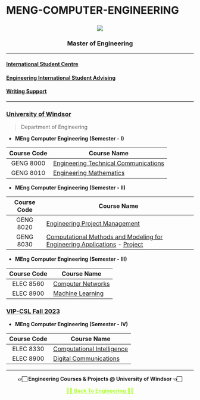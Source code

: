 # MENG-COMPUTER-ENGINEERING
  
  <h3 align="center"><img src="https://github.com/Amey-Thakur/MENG-ELECTRICAL-AND-COMPUTER-ENGINEERING/assets/54937357/78336ce0-0d8a-42e5-9d3c-cf1d1065e5f1"></h3>
  <h3 align="center">Master of Engineering</h3>
  
---

#### [International Student Centre](https://github.com/Amey-Thakur/INTERNATIONAL-STUDENT-CENTRE)

#### [Engineering International Student Advising](https://github.com/Amey-Thakur/ENGINEERING-INTERNATIONAL-STUDENT-ADVISING)

#### [Writing Support](https://github.com/Amey-Thakur/WRITING-SUPPORT)

---

### [University of Windsor](https://www.uwindsor.ca)

  >Department of Engineering
  
  - **MEng Computer Engineering (Semester - I)**

  | Course Code | Course Name |  
  | :-------------: | ------------- |
  | GENG 8000 | [Engineering Technical Communications](https://github.com/Amey-Thakur/ENGINEERING-TECHNICAL-COMMUNICATIONS) |
  | GENG 8010 | [Engineering Mathematics](https://github.com/Amey-Thakur/ENGINEERING-MATHEMATICS) |
  
  
  - **MEng Computer Engineering (Semester - II)**

  | Course Code | Course Name |  
  | :-------------: | ------------- |
  | GENG 8020 | [Engineering Project Management](https://github.com/Amey-Thakur/ENGINEERING-PROJECT-MANAGEMENT) |
  | GENG 8030 | [Computational Methods and Modeling for Engineering Applications](https://github.com/Amey-Thakur/COMPUTATIONAL-METHODS-AND-MODELING-FOR-ENGINEERING-APPLICATIONS) - [Project](https://github.com/Amey-Thakur/ADAPTIVE-CRUISE-CONTROL) |


  - **MEng Computer Engineering (Semester - III)**

  | Course Code | Course Name |  
  | :-------------: | ------------- |
  | ELEC 8560 | [Computer Networks](https://github.com/Amey-Thakur/COMPUTER-NETWORKS) |
  | ELEC 8900 | [Machine Learning](https://github.com/Amey-Thakur/MACHINE--LEARNING) |
  
  ### [VIP-CSL Fall 2023](https://github.com/Amey-Thakur/VIP-CSL-FALL-2023)


 - **MEng Computer Engineering (Semester - IV)**

  | Course Code | Course Name |  
  | :-------------: | ------------- |
  | ELEC 8330 | [Computational Intelligence](https://github.com/Amey-Thakur/COMPUTATIONAL-INTELLIGENCE) |
  | ELEC 8900 | [Digital Communications](https://github.com/Amey-Thakur/DIGITAL-COMMUNICATIONS) |

---

<p align="center"> <b> 👉🏻 Engineering Courses & Projects @ University of Windsor 👈🏻 <b> </p>
 
<p align="center"><a href='https://github.com/Amey-Thakur/MENG-COMPUTER-ENGINEERING', style='color: greenyellow;'> ✌🏻 Back To Engineering ✌🏻</p>

